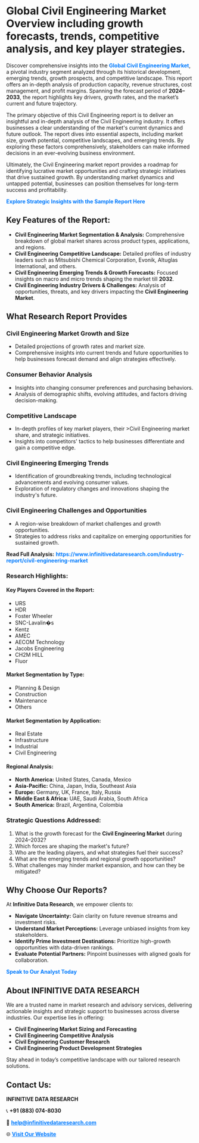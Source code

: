 <h1>Global Civil Engineering Market Overview including growth forecasts, trends, competitive analysis, and key player strategies.</h1>
<p>
Discover comprehensive insights into the 
<a href="https://www.infinitivedataresearch.com/industry-report/civil-engineering-market" rel="dofollow" style="color: #007BFF; text-decoration: none;"><strong>Global Civil Engineering Market</strong></a>, a pivotal industry segment analyzed through its historical development, emerging trends, growth prospects, and competitive landscape. This report offers an in-depth analysis of production capacity, revenue structures, cost management, and profit margins. Spanning the forecast period of <strong>2024–2033</strong>, the report highlights key drivers, growth rates, and the market’s current and future trajectory.
</p>
<p>
The primary objective of this Civil Engineering report is to deliver an insightful and in-depth analysis of the Civil Engineering industry. It offers businesses a clear understanding of the market's current dynamics and future outlook. The report dives into essential aspects, including market size, growth potential, competitive landscapes, and emerging trends. By exploring these factors comprehensively, stakeholders can make informed decisions in an ever-evolving business environment.
</p>
<p>
Ultimately, the Civil Engineering market report provides a roadmap for identifying lucrative market opportunities and crafting strategic initiatives that drive sustained growth. By understanding market dynamics and untapped potential, businesses can position themselves for long-term success and profitability.
</p>
<p>
<a href="https://www.infinitivedataresearch.com/request-sample/reportId=102210" style="color: #007BFF; text-decoration: none;"><strong>Explore Strategic Insights with the Sample Report Here</strong></a>
</p>

<h2>Key Features of the Report:</h2>
<ul>
<li><strong>Civil Engineering Market Segmentation & Analysis:</strong> Comprehensive breakdown of global market shares across product types, applications, and regions.</li>
<li><strong>Civil Engineering Competitive Landscape:</strong> Detailed profiles of industry leaders such as Mitsubishi Chemical Corporation, Evonik, Altuglas International, and others.</li>
<li><strong>Civil Engineering Emerging Trends & Growth Forecasts:</strong> Focused insights on macro and micro trends shaping the market till <strong>2032</strong>.</li>
<li><strong>Civil Engineering Industry Drivers & Challenges:</strong> Analysis of opportunities, threats, and key drivers impacting the <strong>Civil Engineering Market</strong>.</li>
</ul>

<h2>What Research Report Provides</h2>
<h3>Civil Engineering Market Growth and Size</h3>
<ul>
<li>Detailed projections of growth rates and market size.</li>
<li>Comprehensive insights into current trends and future opportunities to help businesses forecast demand and align strategies effectively.</li>
</ul>

<h3>Consumer Behavior Analysis</h3>
<ul>
<li>Insights into changing consumer preferences and purchasing behaviors.</li>
<li>Analysis of demographic shifts, evolving attitudes, and factors driving decision-making.</li>
</ul>

<h3>Competitive Landscape</h3>
<ul>
<li>In-depth profiles of key market players, their >Civil Engineering market share, and strategic initiatives.</li>
<li>Insights into competitors' tactics to help businesses differentiate and gain a competitive edge.</li>
</ul>

<h3>Civil Engineering Emerging Trends</h3>
<ul>
<li>Identification of groundbreaking trends, including technological advancements and evolving consumer values.</li>
<li>Exploration of regulatory changes and innovations shaping the industry's future.</li>
</ul>

<h3>Civil Engineering Challenges and Opportunities</h3>
<ul>
<li>A region-wise breakdown of market challenges and growth opportunities.</li>
<li>Strategies to address risks and capitalize on emerging opportunities for sustained growth.</li>
</ul>
<p><strong>Read Full Analysis:</strong> <a href="https://www.infinitivedataresearch.com/industry-report/civil-engineering-market" rel="dofollow" style="color: #007BFF; text-decoration: none;"><strong>https://www.infinitivedataresearch.com/industry-report/civil-engineering-market</strong></a></p>
<h3>Research Highlights:</h3>
<h4>Key Players Covered in the Report:</h4>
<ul><li>URS</li><li>HDR</li><li>Foster Wheeler</li><li>SNC-Lavalin�s</li><li>Kentz</li><li>AMEC</li><li>AECOM Technology</li><li>Jacobs Engineering</li><li>CH2M HILL</li><li>Fluor</li></ul>
<h4>Market Segmentation by Type:</h4>
<ul><li>Planning &amp; Design</li><li>Construction</li><li>Maintenance</li><li>Others</li></ul>
<h4>Market Segmentation by Application:</h4>
<ul><li>Real Estate</li><li>Infrastructure</li><li>Industrial</li><li>Civil Engineering</li></ul>

<h4>Regional Analysis:</h4>
<ul>
<li><strong>North America:</strong> United States, Canada, Mexico</li>
<li><strong>Asia-Pacific:</strong> China, Japan, India, Southeast Asia</li>
<li><strong>Europe:</strong> Germany, UK, France, Italy, Russia</li>
<li><strong>Middle East & Africa:</strong> UAE, Saudi Arabia, South Africa</li>
<li><strong>South America:</strong> Brazil, Argentina, Colombia</li>
</ul>

<h3>Strategic Questions Addressed:</h3>
<ol>
<li>What is the growth forecast for the <strong>Civil Engineering Market</strong> during 2024–2032?</li>
<li>Which forces are shaping the market's future?</li>
<li>Who are the leading players, and what strategies fuel their success?</li>
<li>What are the emerging trends and regional growth opportunities?</li>
<li>What challenges may hinder market expansion, and how can they be mitigated?</li>
</ol>

<h2>Why Choose Our Reports?</h2>
<p>At <strong>Infinitive Data Research</strong>, we empower clients to:</p>
<ul>
<li><strong>Navigate Uncertainty:</strong> Gain clarity on future revenue streams and investment risks.</li>
<li><strong>Understand Market Perceptions:</strong> Leverage unbiased insights from key stakeholders.</li>
<li><strong>Identify Prime Investment Destinations:</strong> Prioritize high-growth opportunities with data-driven rankings.</li>
<li><strong>Evaluate Potential Partners:</strong> Pinpoint businesses with aligned goals for collaboration.</li>
</ul>
<p><a href="https://www.infinitivedataresearch.com/industry-report/civil-engineering-market" rel="dofollow" style="color: #007BFF; text-decoration: none;"><strong>Speak to Our Analyst Today</strong></a></p>

<h2>About INFINITIVE DATA RESEARCH</h2>
<p>We are a trusted name in market research and advisory services, delivering actionable insights and strategic support to businesses across diverse industries. Our expertise lies in offering:</p>
<ul>
<li><strong>Civil Engineering Market Sizing and Forecasting</strong></li>
<li><strong>Civil Engineering Competitive Analysis</strong></li>
<li><strong>Civil Engineering Customer Research</strong></li>
<li><strong>Civil Engineering Product Development Strategies</strong></li>
</ul>
<p>Stay ahead in today’s competitive landscape with our tailored research solutions.</p>

<h2>Contact Us:</h2>
<p><strong>INFINITIVE DATA RESEARCH</strong></p>
<p>📞 <strong>+91 (883) 074-8030</strong></p>
<p>📧 <strong><a href="mailto:help@infinitivedataresearch.com" style="color: #007BFF;">help@infinitivedataresearch.com</a></strong></p>
<p>🌐 <strong><a href="https://www.infinitivedataresearch.com" rel="dofollow" style="color: #007BFF;">Visit Our Website</a></strong></p>
